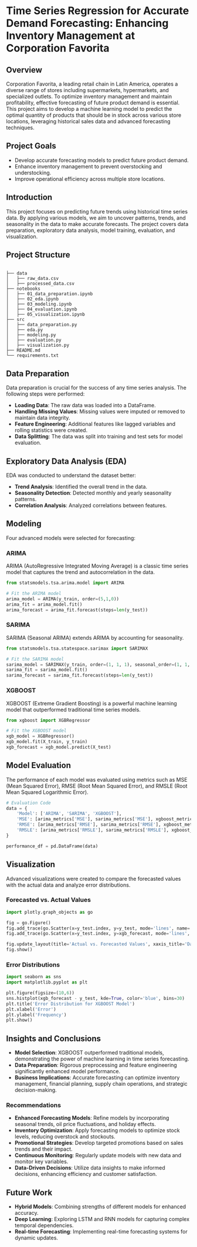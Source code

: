 # Time Series Regression for Accurate Demand Forecasting: Enhancing Inventory Management at Corporation Favorita
## Overview
Corporation Favorita, a leading retail chain in Latin America, operates a diverse range of stores including supermarkets, hypermarkets, and specialized outlets. To optimize inventory management and maintain profitability, effective forecasting of future product demand is essential. This project aims to develop a machine learning model to predict the optimal quantity of products that should be in stock across various store locations, leveraging historical sales data and advanced forecasting techniques.

## Project Goals
- Develop accurate forecasting models to predict future product demand.
- Enhance inventory management to prevent overstocking and understocking.
- Improve operational efficiency across multiple store locations.

## Introduction

This project focuses on predicting future trends using historical time series data. By applying various models, we aim to uncover patterns, trends, and seasonality in the data to make accurate forecasts. The project covers data preparation, exploratory data analysis, model training, evaluation, and visualization.

## Project Structure

```

├── data
│   ├── raw_data.csv
│   ├── processed_data.csv
├── notebooks
│   ├── 01_data_preparation.ipynb
│   ├── 02_eda.ipynb
│   ├── 03_modeling.ipynb
│   ├── 04_evaluation.ipynb
│   ├── 05_visualization.ipynb
├── src
│   ├── data_preparation.py
│   ├── eda.py
│   ├── modeling.py
│   ├── evaluation.py
│   ├── visualization.py
├── README.md
└── requirements.txt

```

## Data Preparation

Data preparation is crucial for the success of any time series analysis. The following steps were performed:

- **Loading Data**: The raw data was loaded into a DataFrame.
- **Handling Missing Values**: Missing values were imputed or removed to maintain data integrity.
- **Feature Engineering**: Additional features like lagged variables and rolling statistics were created.
- **Data Splitting**: The data was split into training and test sets for model evaluation.

## Exploratory Data Analysis (EDA)

EDA was conducted to understand the dataset better:

- **Trend Analysis**: Identified the overall trend in the data.
- **Seasonality Detection**: Detected monthly and yearly seasonality patterns.
- **Correlation Analysis**: Analyzed correlations between features.

## Modeling

Four advanced models were selected for forecasting:

### ARIMA

ARIMA (AutoRegressive Integrated Moving Average) is a classic time series model that captures the trend and autocorrelation in the data.

```python
from statsmodels.tsa.arima.model import ARIMA

# Fit the ARIMA model
arima_model = ARIMA(y_train, order=(5,1,0))
arima_fit = arima_model.fit()
arima_forecast = arima_fit.forecast(steps=len(y_test))
```

### SARIMA

SARIMA (Seasonal ARIMA) extends ARIMA by accounting for seasonality.

```python
from statsmodels.tsa.statespace.sarimax import SARIMAX

# Fit the SARIMA model
sarima_model = SARIMAX(y_train, order=(1, 1, 1), seasonal_order=(1, 1, 1, 12))
sarima_fit = sarima_model.fit()
sarima_forecast = sarima_fit.forecast(steps=len(y_test))
```

### XGBOOST

XGBOOST (Extreme Gradient Boosting) is a powerful machine learning model that outperformed traditional time series models.

```python
from xgboost import XGBRegressor

# Fit the XGBOOST model
xgb_model = XGBRegressor()
xgb_model.fit(X_train, y_train)
xgb_forecast = xgb_model.predict(X_test)
```

## Model Evaluation

The performance of each model was evaluated using metrics such as MSE (Mean Squared Error), RMSE (Root Mean Squared Error), and RMSLE (Root Mean Squared Logarithmic Error).

```python
# Evaluation Code
data = {
    'Model': ['ARIMA', 'SARIMA', 'XGBOOST'],
    'MSE': [arima_metrics['MSE'], sarima_metrics['MSE'], xgboost_metrics['MSE']],
    'RMSE': [arima_metrics['RMSE'], sarima_metrics['RMSE'], xgboost_metrics['RMSE']],
    'RMSLE': [arima_metrics['RMSLE'], sarima_metrics['RMSLE'], xgboost_metrics['RMSLE']]
}

performance_df = pd.DataFrame(data)
```

## Visualization

Advanced visualizations were created to compare the forecasted values with the actual data and analyze error distributions.

### Forecasted vs. Actual Values

```python
import plotly.graph_objects as go

fig = go.Figure()
fig.add_trace(go.Scatter(x=y_test.index, y=y_test, mode='lines', name='Actual'))
fig.add_trace(go.Scatter(x=y_test.index, y=xgb_forecast, mode='lines', name='XGBOOST Forecast'))

fig.update_layout(title='Actual vs. Forecasted Values', xaxis_title='Date', yaxis_title='Value')
fig.show()
```

### Error Distributions

```python
import seaborn as sns
import matplotlib.pyplot as plt

plt.figure(figsize=(10,6))
sns.histplot(xgb_forecast - y_test, kde=True, color='blue', bins=30)
plt.title('Error Distribution for XGBOOST Model')
plt.xlabel('Error')
plt.ylabel('Frequency')
plt.show()
```

## Insights and Conclusions

- **Model Selection**: XGBOOST outperformed traditional models, demonstrating the power of machine learning in time series forecasting.
- **Data Preparation**: Rigorous preprocessing and feature engineering significantly enhanced model performance.
- **Business Implications**: Accurate forecasting can optimize inventory management, financial planning, supply chain operations, and strategic decision-making.

### Recommendations

- **Enhanced Forecasting Models**: Refine models by incorporating seasonal trends, oil price fluctuations, and holiday effects.
- **Inventory Optimization**: Apply forecasting models to optimize stock levels, reducing overstock and stockouts.
- **Promotional Strategies**: Develop targeted promotions based on sales trends and their impact.
- **Continuous Monitoring**: Regularly update models with new data and monitor key variables.
- **Data-Driven Decisions**: Utilize data insights to make informed decisions, enhancing efficiency and customer satisfaction.

## Future Work

- **Hybrid Models**: Combining strengths of different models for enhanced accuracy.
- **Deep Learning**: Exploring LSTM and RNN models for capturing complex temporal dependencies.
- **Real-time Forecasting**: Implementing real-time forecasting systems for dynamic updates.
